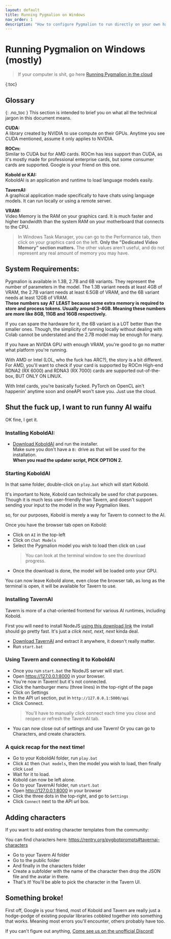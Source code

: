 ```yaml
---
layout: default
title: Running Pygmalion on Windows
nav_order: 1
description: "How to configure Pygmalion to run directly on your own hardware. This guide should hopefully be noob-proof."
---
```

# Running Pygmalion on Windows (mostly)

> If your computer is shit, go here [Running Pygmalion in the cloud](pygmalion-cloud)

{:toc}

## Glossary
{: .no_toc }
This section is intended to brief you on what all the technical jargon in this document means.

**CUDA:**  
A library created by NVIDIA to use compute on their GPUs. Anytime you see CUDA mentioned, assume it only applies to NVIDIA.  

**ROCm:**  
Similar to CUDA but for AMD cards. ROCm has less support than CUDA, as it's mostly made for professional enterprise cards, but some consumer cards are supported. Google is your friend on this one.  

**Kobold or KAI:**  
KoboldAI is an application and runtime to load language models easily.  

**TavernAI:**  
A graphical application made specifically to have chats using language models. It can run locally or using a remote server.  

**VRAM:**  
Video Memory is the RAM on your graphics card. It is much faster and higher bandwidth than the system RAM on your motherboard that connects to the CPU.
> In Windows Task Manager, you can go to the Performance tab, then click on your graphics card on the left. **Only the "Dedicated Video Memory" section matters.** The other values aren't useful, and do not represent any real amount of memory you may have.

## System Requirements:
Pygmalion is available in 1.3B, 2.7B and 6B variants. They represent the number of parameters in the model. The 1.3B variant needs at least 4GB of VRAM, the 2.7B variant needs at least 6.5GB of VRAM, and the 6B variant needs at least 12GB of VRAM.  
**These numbers say AT LEAST because some extra memory is required to store and process tokens. Usually around 3-4GB. Meaning these numbers are more like 8GB, 11GB and 16GB respectively.**

If you can spare the hardware for it, the 6B variant is a LOT better than the smaller ones. Though, the simplicity of running locally without dealing with Colab cannot be understated and the 2.7B model may be enough for many.

If you have an NVIDIA GPU with enough VRAM, you're good to go no matter what platform you're running.

With AMD or Intel (LOL, who the fuck has ARC?), the story is a bit different. For AMD, you'll want to check if your card is supported by ROCm High-end RDNA2 (RX 6000) and RDNA3 (RX 7000) cards are supported out-of-the-box, BUT ONLY ON LINUX.

With Intel cards, you're basically fucked. PyTorch on OpenCL ain't happenin' anytime soon and oneAPI won't save you. Just use the cloud.

## Shut the fuck up, I want to run funny AI waifu
OK fine, I get it.

### Installing KoboldAI:
- [Download KoboldAI](https://koboldai.org/windows) and run the installer.  
  Make sure you don't have a `B:` drive as that will be used for the installation.  
  **When you read the updater script, PICK OPTION 2.**
<!-- - Extract the ZIP to a drive you have at least 25GB of free space on. Using an SSD will speed up startup time for the model a lot.   -->
<!-- **Use a folder name without spaces at the root of the drive, e.g. `E:\KoboldAI`** -->
  <!-- > If you know your way around git, then just git clone, it'll make updates easier in the future too. -->
<!-- - In the extracted folder, run the `install_requirements.bat` file by double-clicking it. **Though it's recommended to right-click it and Run As Administrator.** Type `2` and press Enter. Then let it do it's thing. -->
<!-- - When it says `Press any key to continue.` then you're done installing Kobold. -->

### Starting KoboldAI
In that same folder, double-click on `play.bat` which will start Kobold.

It's important to Note, Kobold can technically be used for chat purposes. Though it is much less user-friendly than Tavern, and doesn't support sending your input to the model in the way Pygmalion likes.

so, for our purposes, Kobold is merely a way for Tavern to connect to the AI.

Once you have the browser tab open on Kobold:
- Click on `AI` in the top-left
- Click on `Chat Models`
- Select the Pygmalion model you wish to load then click on `Load`
  > You can look at the terminal window to see the download progress.
- Once the download is done, the model will be loaded onto your GPU.

You can now leave Kobold alone, even close the browser tab, as long as the terminal is open, it will be available for Tavern to use.

### Installing TavernAI
Tavern is more of a chat-oriented frontend for various AI runtimes, including Kobold.

First you will need to install NodeJS [using this download link](https://nodejs.org/download/release/v19.1.0/node-v19.1.0-x64.msi) the install should go pretty fast. It's just a *click next, next, next* kinda deal.

- [Download TavernAI](https://github.com/TavernAI/TavernAI/archive/refs/heads/main.zip) and extract it anywhere, it doesn't really matter.
- Run `start.bat`

### Using Tavern and connecting it to KoboldAI
- Once you run `start.bat` the NodeJS server will start.
- Open https://127.0.0.1:8000 in your browser.
- You're now in Tavern! but it's not connected.
- Click the hamburger menu (three lines) in the top-right of the page
- Click on Settings
- In the API url section, put in `http://127.0.0.1:5000/api`
- Click Connect.
  > You'll have to manually click connect each time you close and reopen or refresh the TavernAI tab.
- You can now close out of settings and use Tavern! Or you can go to Characters, and create characters.

### A quick recap for the next time!
- Go to your KoboldAI folder, run `play.bat`
- Click `AI` then `Chat models`, then the model you wish to load, then finally click `Load`
- Wait for it to load.
- Kobold can now be left alone.
- Go to your TavernAI folder, run `start.bat`
- Open http://127.0.0.1:8000 in your browser
- Click the three dots in the top-right, and go to `Settings`
- Click `Connect` next to the API url box.

## Adding characters
If you want to add existing character templates from the community:

You can find characters here: https://rentry.org/pygbotprompts#tavernai-characters

- Go to your Tavern AI folder
- Go to the public folder
- And finally in the characters folder
- Create a subfolder with the name of the character then drop the JSON file and the avatar in there.
- That's it! You'll be able to pick the character in the Tavern UI.

## Something broke!
First off, Google is your friend, most of Kobold and Tavern are really just a hodge-podge of existing popular libraries cobbled together into something that works. Meaning most errors you'll encounter, others probably have too.

If you can't figure out anything, [Come see us on the unofficial Discord!](https://discord.gg/d4VkgSdNv6)